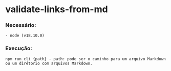 # validate-links-from-md
### Necessário:
    - node (v18.10.0)
### Execução:
    npm run cli {path} - path: pode ser o caminho para um arquivo Markdown ou um dirétorio com arquivos Markdown.
